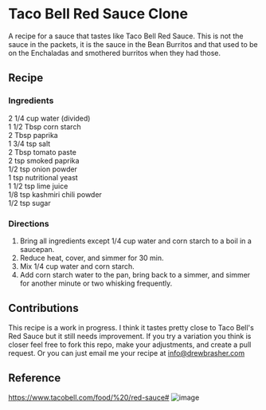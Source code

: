 # Taco Bell Red Sauce Clone
A recipe for a sauce that tastes like Taco Bell Red Sauce. This is not the sauce in the packets, it is the sauce in the Bean Burritos and that used to be on the Enchaladas and smothered burritos when they had those.

## Recipe
### Ingredients
2 1/4 cup water (divided) <br>
1 1/2 Tbsp corn starch <br>
2 Tbsp paprika <br>
1 3/4 tsp salt <br>
2 Tbsp tomato paste <br>
2 tsp smoked paprika <br>
1/2 tsp onion powder <br>
1 tsp nutritional yeast <br>
1 1/2 tsp lime juice <br>
1/8 tsp kashmiri chili powder <br>
1/2 tsp sugar

### Directions
1. Bring all ingredients except 1/4 cup water and corn starch to a boil in a saucepan.
2. Reduce heat, cover, and simmer for 30 min.
3. Mix 1/4 cup water and corn starch.
4. Add corn starch water to the pan, bring back to a simmer, and simmer for another minute or two whisking frequently.

## Contributions
This recipe is a work in progress. I think it tastes pretty close to Taco Bell's Red Sauce but it still needs improvement. If you try a variation you think is closer feel free to fork this repo, make your adjustments, and create a pull request. Or you can just email me your recipe at info@drewbrasher.com

## Reference
https://www.tacobell.com/food/%20/red-sauce#
![image](https://user-images.githubusercontent.com/9272802/180339401-5d772cfd-6e2b-456f-b19a-9cde90e1ddd2.png)
